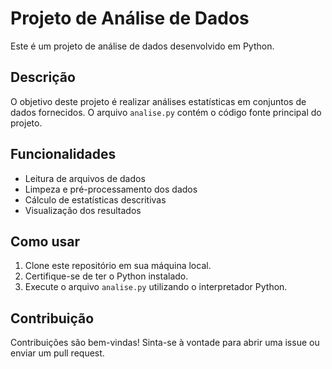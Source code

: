 # Projeto de Análise de Dados

Este é um projeto de análise de dados desenvolvido em Python.

## Descrição

O objetivo deste projeto é realizar análises estatísticas em conjuntos de dados fornecidos. O arquivo `analise.py` contém o código fonte principal do projeto.

## Funcionalidades

- Leitura de arquivos de dados
- Limpeza e pré-processamento dos dados
- Cálculo de estatísticas descritivas
- Visualização dos resultados

## Como usar

1. Clone este repositório em sua máquina local.
2. Certifique-se de ter o Python instalado.
3. Execute o arquivo `analise.py` utilizando o interpretador Python.

## Contribuição

Contribuições são bem-vindas! Sinta-se à vontade para abrir uma issue ou enviar um pull request.

